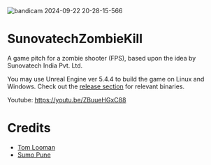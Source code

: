 
![bandicam 2024-09-22 20-28-15-566](https://github.com/user-attachments/assets/a9defa38-ff62-4fde-8782-7c00034bbee4)

# SunovatechZombieKill
A game pitch for a zombie shooter (FPS), based upon the idea by Sunovatech India Pvt. Ltd.

You may use Unreal Engine ver 5.4.4 to build the game on Linux and Windows. Check out the [release section](https://github.com/ravimohan1991/SunovatechZombieKill/releases) for relevant binaries.

Youtube: https://youtu.be/ZBuueHGxC88

# Credits
- [Tom Looman](https://github.com/tomlooman/EpicSurvivalGame)
- [Sumo Pune](https://pune.sumo-digital.com/)
